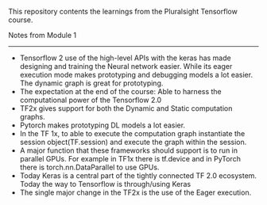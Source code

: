 This repository contents the learnings from the Pluralsight Tensorflow course. 

Notes from Module 1 
************************ 
- Tensorflow 2 use of the high-level APIs with the keras has made designing and training the Neural network easier. While its eager execution mode makes prototyping and debugging models a lot easier. 
  The dynamic graph is great for prototyping.
- The expectation at the end of the course: Able to harness the computational power of the Tensorflow 2.0
- TF2x gives support for both the Dynamic and Static computation graphs.
- Pytorch makes prototyping DL models a lot easier.
- In the TF 1x, to able to execute the computation graph instantiate the session object(TF.session) and execute the graph within the session.
- A major function that these frameworks should support is to run in parallel GPUs. For example in TF1x there is tf.device and in PyTorch there is torch.nn.DataParallel to use GPUs.
- Today Keras is a central part of the tightly connected TF 2.0 ecosystem. Today the way to Tensorflow is through/using Keras
- The single major change in the TF2x is the use of the Eager execution.
